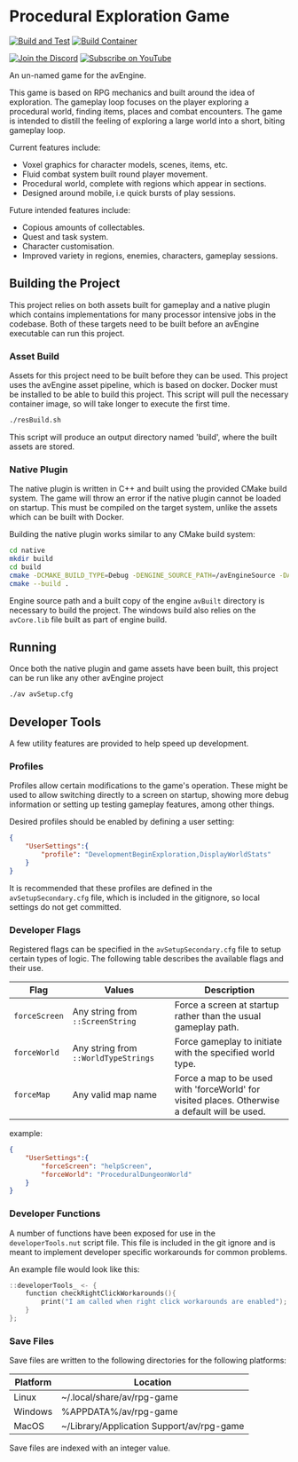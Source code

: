 # Procedural Exploration Game

[![Build and Test](https://github.com/OtherMythos/ProceduralExplorationGame/actions/workflows/build.yml/badge.svg)](https://github.com/OtherMythos/ProceduralExplorationGame/actions/workflows/build.yml)
[![Build Container](https://github.com/OtherMythos/ProceduralExplorationGame/actions/workflows/buildContainer.yml/badge.svg)](https://github.com/OtherMythos/ProceduralExplorationGame/actions/workflows/buildContainer.yml)

[![Join the Discord](https://img.shields.io/badge/Join%20the%20Discord-purple?logo=discord&logoColor=ffffff)](https://discord.gg/P47ykcg5ed)
[![Subscribe on YouTube](https://img.shields.io/badge/Subscribe%20on%20YouTube-red?logo=youtube&logoColor=ffffff)](https://www.youtube.com/channel/UCUIWHmJMVfNSahrnPKzli3Q?sub_confirmation=1)



An un-named game for the avEngine.

This game is based on RPG mechanics and built around the idea of exploration.
The gameplay loop focuses on the player exploring a procedural world, finding items, places and combat encounters.
The game is intended to distill the feeling of exploring a large world into a short, biting gameplay loop.

Current features include:
 * Voxel graphics for character models, scenes, items, etc.
 * Fluid combat system built round player movement.
 * Procedural world, complete with regions which appear in sections.
 * Designed around mobile, i.e quick bursts of play sessions.

Future intended features include:
 * Copious amounts of collectables.
 * Quest and task system.
 * Character customisation.
 * Improved variety in regions, enemies, characters, gameplay sessions.

## Building the Project

This project relies on both assets built for gameplay and a native plugin which contains implementations for many processor intensive jobs in the codebase.
Both of these targets need to be built before an avEngine executable can run this project.

### Asset Build
Assets for this project need to be built before they can be used.
This project uses the avEngine asset pipeline, which is based on docker.
Docker must be installed to be able to build this project.
This script will pull the necessary container image, so will take longer to execute the first time.

```bash
./resBuild.sh
```

This script will produce an output directory named 'build', where the built assets are stored.

### Native Plugin
The native plugin is written in C++ and built using the provided CMake build system.
The game will throw an error if the native plugin cannot be loaded on startup.
This must be compiled on the target system, unlike the assets which can be built with Docker.

Building the native plugin works similar to any CMake build system:

```bash
cd native
mkdir build
cd build
cmake -DCMAKE_BUILD_TYPE=Debug -DENGINE_SOURCE_PATH=/avEngineSource -DAV_LIBS_DIR=/BuiltAvLibs/Debug ..
cmake --build .
```

Engine source path and a built copy of the engine ```avBuilt``` directory is necessary to build the project. The windows build also relies on the ```avCore.lib``` file built as part of engine build.

## Running
Once both the native plugin and game assets have been built, this project can be run like any other avEngine project
```bash
./av avSetup.cfg
```

## Developer Tools
A few utility features are provided to help speed up development.

### Profiles
Profiles allow certain modifications to the game's operation.
These might be used to allow switching directly to a screen on startup, showing more debug information or setting up testing gameplay features, among other things.

Desired profiles should be enabled by defining a user setting:

```json
{
    "UserSettings":{
        "profile": "DevelopmentBeginExploration,DisplayWorldStats"
    }
}
```

It is recommended that these profiles are defined in the ```avSetupSecondary.cfg``` file, which is included in the gitignore, so local settings do not get committed.

### Developer Flags
Registered flags can be specified in the ```avSetupSecondary.cfg``` file to setup certain types of logic. The following table describes the available flags and their use.

| Flag | Values | Description |
|----------|----------|----------|
| ```forceScreen``` | Any string from ```::ScreenString``` | Force a screen at startup rather than the usual gameplay path. |
| ```forceWorld``` | Any string from ```::WorldTypeStrings``` | Force gameplay to initiate with the specified world type. |
| ```forceMap``` | Any valid map name | Force a map to be used with 'forceWorld' for visited places. Otherwise a default will be used. |

example:
```json
{
    "UserSettings":{
        "forceScreen": "helpScreen",
        "forceWorld": "ProceduralDungeonWorld"
    }
}
```

### Developer Functions
A number of functions have been exposed for use in the ```developerTools.nut``` script file.
This file is included in the git ignore and is meant to implement developer specific workarounds for common problems.

An example file would look like this:

```c
::developerTools_ <- {
    function checkRightClickWorkarounds(){
        print("I am called when right click workarounds are enabled");
    }
};
```

### Save Files
Save files are written to the following directories for the following platforms:

| Platform | Location |
|----------|----------|
| Linux | ~/.local/share/av/rpg-game |
| Windows | %APPDATA%/av/rpg-game |
| MacOS | ~/Library/Application Support/av/rpg-game |

Save files are indexed with an integer value.